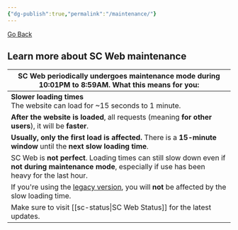```yaml
---
{"dg-publish":true,"permalink":"/maintenance/"}
---
```


<a href="javascript:history.back()">Go Back</a>
## Learn more about SC Web maintenance



| SC Web periodically undergoes maintenance mode during 10:01PM to 8:59AM. What this means for you:                                                         |
| --------------------------------------------------------------------------------------------------------------------------------------------------------- |
| **Slower loading times** <br>The website can load for ~15 seconds to 1 minute.                                                                            |
| **After the website is loaded**, all requests (meaning **for other users**), it will be **faster**.                                                       |
| **Usually, only the first load is affected.** There is a **15-minute window** until the **next slow loading time**.                                       |
| SC Web is **not perfect**. Loading times can still slow down even if **not during maintenance mode**, especially if use has been heavy for the last hour. |
| If you're using the [legacy version](https://scweb9.netlify.app/), you will **not** be affected by the slow loading time.                                 |
| Make sure to visit [[sc-status\|SC Web Status]] for the latest updates.                                                                                   |

